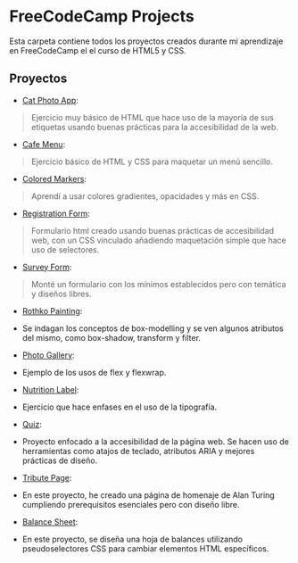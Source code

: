 # FreeCodeCamp Projects

Esta carpeta contiene todos los proyectos creados durante mi aprendizaje en FreeCodeCamp el el curso de HTML5 y CSS.

## Proyectos

- [Cat Photo App](01.cat-photo-app):
> Ejercicio muy básico de HTML que hace uso de la mayoría de sus etiquetas usando buenas prácticas para la accesibilidad de la web.

- [Cafe Menu](02.cafe-menu):
> Ejercicio básico de HTML y CSS para maquetar un menú sencillo.

- [Colored Markers](03.colored-markers):
> Aprendí a usar colores gradientes, opacidades y más en CSS.

- [Registration Form](04.registration-form):
 > Formulario html creado usando buenas prácticas de accesibilidad web, con un CSS vinculado añadiendo maquetación simple que hace uso de selectores. 

- [Survey Form](05.survey-form(certified_project)):
 > Monté un formulario con los mínimos establecidos pero con temática y diseños libres.

- [Rothko Painting](06.Rothko-painting(box-model)):
* Se indagan los conceptos de box-modelling y se ven algunos atributos del mismo, como box-shadow, transform y filter.

- [Photo Gallery](07.photo-gallery):
* Ejemplo de los usos de flex y flexwrap.

- [Nutrition Label](08.nutrition-label):
* Ejercicio que hace enfases en el uso de la tipografía.

- [Quiz](09.quizz):
* Proyecto enfocado a la accesibilidad de la página web. Se hacen uso de herramientas como atajos de teclado, atributos ARIA y mejores prácticas de diseño.

- [Tribute Page](10.tribute-page(certified_project)):
* En este proyecto, he creado una página de homenaje de Alan Turing cumpliendo prerequisitos esenciales pero con diseño libre.

- [Balance Sheet](aaaa):
* En este proyecto, se diseña una hoja de balances utilizando pseudoselectores CSS para cambiar elementos HTML específicos.

